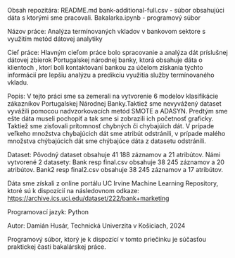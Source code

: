 Obsah repozitára: 	README.md
			bank-additional-full.csv - súbor obsahujúci dáta s ktorými sme pracovali.
   			Bakalarka.ipynb - programový súbor
		  

Názov práce: Analýza termínovaných vkladov v bankovom sektore s využitím metód dátovej analytiky

Cieľ práce: Hlavným cieľom práce bolo spracovanie a analýza dát príslušnej dátovej zbierok Portugalskej národnej banky, ktorá obsahuje dáta o klientoch , ktorí boli kontaktovaní bankou za účelom získania týchto informácií pre lepšiu analýzu a predikciu využitia služby termínovaného vkladu. 

Popis: V tejto práci sme sa zemerali na vytvorenie 6 modelov klasifikácie zákazníkov Portugalskej Národnej Banky.Taktiež sme nevyvážený dataset vyvážili pomocou nadvzorkovacích metód SMOTE a ADASYN.
	Predtým sme ešte dáta museli pochopiť a tak sme si zobrazili ich početnosť graficky. Taktiež sme zisťovali prítomnosť chybných či chybajúich dát. V prípade veľkeho množstva chybajúcich dát sme atribút odstránili,
	v prípade malého množstva chýbajúcich dát sme chýbajúce dáta z datasetu odstránili.

Dataset: 
	Pôvodný dataset obsahuje 41 188 záznamov a 21 atribútov.
	Námi vytvorené 2 datasety: Bank resp final.csv obsahuje 38 245 záznamov a 20 atribútov.
				   Bank2 resp final2.csv obsahuje 38 245 záznamov a 17 atribútov.

Dáta sme získali z online portálu UC Irvine Machine Learning Repository, ktoré sú k dispozícií na následovnom odkaze: https://archive.ics.uci.edu/dataset/222/bank+marketing

Programovací jazyk: Python

Autor: Damián Husár, Technická Univerzita v Košiciach, 2024

Programový súbor, ktorý je k dispozící v tomto priečinku je súčasťou praktickej časti bakalárskej práce.
